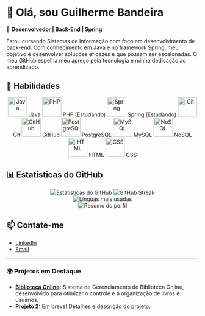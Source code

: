 # 👋 Olá, sou Guilherme Bandeira

🚀 **Desenvolvedor | Back-End | Spring**

Estou cursando Sistemas de Informação com foco em desenvolvimento de back-end. Com conhecimento em Java e no framework Spring, meu objetivo é desenvolver soluções eficazes e que possam ser escalonadas. O meu GitHub espelha meu apreço pela tecnologia e minha dedicação ao aprendizado.

## 🔧 **Habilidades**

<div align="center">
  <img src="https://cdn.jsdelivr.net/gh/devicons/devicon/icons/java/java-original.svg" width="50" height="50" alt="Java"/> Java
  <img src="https://cdn.jsdelivr.net/gh/devicons/devicon/icons/php/php-original.svg" width="50" height="50" alt="PHP"/> PHP (Estudando)
  <img src="https://cdn.jsdelivr.net/gh/devicons/devicon/icons/spring/spring-original.svg" width="50" height="50" alt="Spring"/> Spring (Estudando)
  <img src="https://cdn.jsdelivr.net/gh/devicons/devicon/icons/git/git-original.svg" width="50" height="50" alt="Git"/> Git  
  <img src="https://cdn.jsdelivr.net/gh/devicons/devicon/icons/github/github-original.svg" width="50" height="50" alt="GitHub"/> GitHub 
  <img src="https://cdn.jsdelivr.net/gh/devicons/devicon/icons/postgresql/postgresql-original.svg" width="50" height="50" alt="PostgreSQL"/> PostgreSQL
  <img src="https://cdn.jsdelivr.net/gh/devicons/devicon/icons/mysql/mysql-original.svg" width="50" height="50" alt="MySQL"/> MySQL
  <img src="https://cdn.jsdelivr.net/gh/devicons/devicon/icons/mongodb/mongodb-original.svg" width="50" height="50" alt="NoSQL"/> NoSQL
  <img src="https://cdn.jsdelivr.net/gh/devicons/devicon/icons/html5/html5-original.svg" width="50" height="50" alt="HTML"/> HTML
  <img src="https://cdn.jsdelivr.net/gh/devicons/devicon/icons/css3/css3-original.svg" width="50" height="50" alt="CSS"/> CSS
</div>

## 📊 **Estatísticas do GitHub**

<div align="center">
  <img src="https://github-readme-stats.vercel.app/api?username=DevGuiBan&show_icons=true&theme=radical" alt="Estatísticas do GitHub" />
  <img src="https://github-readme-streak-stats.herokuapp.com/?user=DevGuiBan&theme=radical" alt="GitHub Streak"/>
</div>

<div align="center">
  <img src="https://github-readme-stats.vercel.app/api/top-langs/?username=DevGuiBan&layout=compact&theme=radical" alt="Línguas mais usadas"/>
</div>

<div align="center">
  <img src="https://github-profile-summary-cards.vercel.app/api/cards/profile-details?username=DevGuiBan&theme=radical" alt="Resumo do perfil"/>
</div>

## 📫 **Contate-me**
- [LinkedIn](https://www.linkedin.com/in/bandeira-guilherme/)
- [Email](mailto:guibandeira290@gmail.com)

---

### 🌍 Projetos em Destaque
- **[Biblioteca Online](https://github.com/DevGuiBan/pweb1-Biblioteca):** Sistema de Gerenciamento de Biblioteca Online, desenvolvido para otimizar o controle e a organização de livros e usuários.
- **[Projeto 2](link-do-repositorio):** Em breve! Detalhes e descrição do projeto.
